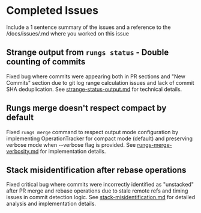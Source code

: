 # Completed Issues
Include a 1 sentence summary of the issues and a reference to the /docs/issues/<file>.md where you worked on this issue

## Strange output from `rungs status` - Double counting of commits
Fixed bug where commits were appearing both in PR sections and "New Commits" section due to git log range calculation issues and lack of commit SHA deduplication. See [strange-status-output.md](issues/strange-status-output.md) for technical details.

## Rungs merge doesn't respect compact by default
Fixed `rungs merge` command to respect output mode configuration by implementing OperationTracker for compact mode (default) and preserving verbose mode when --verbose flag is provided. See [rungs-merge-verbosity.md](issues/rungs-merge-verbosity.md) for implementation details.

## Stack misidentification after rebase operations
Fixed critical bug where commits were incorrectly identified as "unstacked" after PR merge and rebase operations due to stale remote refs and timing issues in commit detection logic. See [stack-misidentification.md](issues/stack-misidentification.md) for detailed analysis and implementation details.
